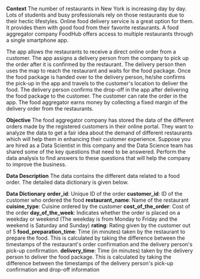 **Context**
The number of restaurants in New York is increasing day by day. Lots of students and busy professionals rely on those restaurants due to their hectic lifestyles. Online food delivery service is a great option for them. It provides them with good food from their favorite restaurants. A food aggregator company FoodHub offers access to multiple restaurants through a single smartphone app.

The app allows the restaurants to receive a direct online order from a customer. The app assigns a delivery person from the company to pick up the order after it is confirmed by the restaurant. The delivery person then uses the map to reach the restaurant and waits for the food package. Once the food package is handed over to the delivery person, he/she confirms the pick-up in the app and travels to the customer's location to deliver the food. The delivery person confirms the drop-off in the app after delivering the food package to the customer. The customer can rate the order in the app. The food aggregator earns money by collecting a fixed margin of the delivery order from the restaurants.

**Objective**
The food aggregator company has stored the data of the different orders made by the registered customers in their online portal. They want to analyze the data to get a fair idea about the demand of different restaurants which will help them in enhancing their customer experience. Suppose you are hired as a Data Scientist in this company and the Data Science team has shared some of the key questions that need to be answered. Perform the data analysis to find answers to these questions that will help the company to improve the business.

**Data Description**
The data contains the different data related to a food order. The detailed data dictionary is given below.

****Data Dictionary****
**order_id**: Unique ID of the order
**customer_id**: ID of the customer who ordered the food
**restaurant_name**: Name of the restaurant
**cuisine_type**: Cuisine ordered by the customer
**cost_of_the_order**: Cost of the order
**day_of_the_week**: Indicates whether the order is placed on a weekday or weekend (The weekday is from Monday to Friday and the weekend is Saturday and Sunday)
**rating**: Rating given by the customer out of 5
**food_preparation_time**: Time (in minutes) taken by the restaurant to prepare the food. This is calculated by taking the difference between the timestamps of the restaurant's order confirmation and the delivery person's pick-up confirmation.
**delivery_time**: Time (in minutes) taken by the delivery person to deliver the food package. This is calculated by taking the difference between the timestamps of the delivery person's pick-up confirmation and drop-off information
